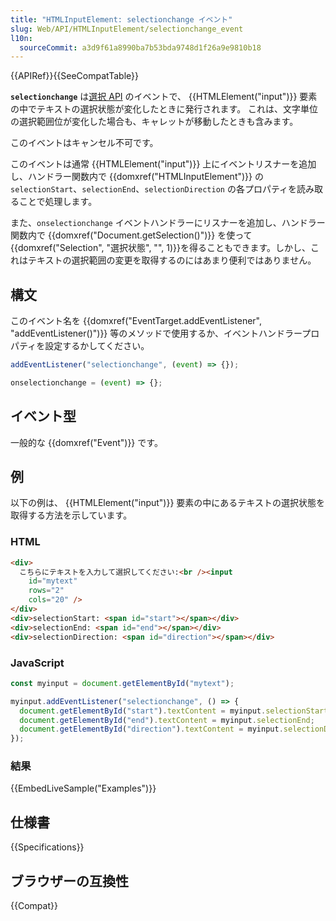 ```yaml
---
title: "HTMLInputElement: selectionchange イベント"
slug: Web/API/HTMLInputElement/selectionchange_event
l10n:
  sourceCommit: a3d9f61a8990ba7b53bda9748d1f26a9e9810b18
---
```


{{APIRef}}{{SeeCompatTable}}

**`selectionchange`** は[選択 API](/ja/docs/Web/API/Selection) のイベントで、 {{HTMLElement("input")}} 要素の中でテキストの選択状態が変化したときに発行されます。
これは、文字単位の選択範囲位が変化した場合も、キャレットが移動したときも含みます。

このイベントはキャンセル不可です。

このイベントは通常 {{HTMLElement("input")}} 上にイベントリスナーを追加し、ハンドラー関数内で {{domxref("HTMLInputElement")}} の `selectionStart`、`selectionEnd`、`selectionDirection` の各プロパティを読み取ることで処理します。

また、`onselectionchange` イベントハンドラーにリスナーを追加し、ハンドラー関数内で {{domxref("Document.getSelection()")}} を使って{{domxref("Selection", "選択状態", "", 1)}}を得ることもできます。しかし、これはテキストの選択範囲の変更を取得するのにはあまり便利ではありません。

## 構文

このイベント名を {{domxref("EventTarget.addEventListener", "addEventListener()")}} 等のメソッドで使用するか、イベントハンドラープロパティを設定するかしてください。

```js
addEventListener("selectionchange", (event) => {});

onselectionchange = (event) => {};
```

## イベント型

一般的な {{domxref("Event")}} です。

## 例

以下の例は、 {{HTMLElement("input")}} 要素の中にあるテキストの選択状態を取得する方法を示しています。

### HTML

```html
<div>
  こちらにテキストを入力して選択してください:<br /><input
    id="mytext"
    rows="2"
    cols="20" />
</div>
<div>selectionStart: <span id="start"></span></div>
<div>selectionEnd: <span id="end"></span></div>
<div>selectionDirection: <span id="direction"></span></div>
```

### JavaScript

```js
const myinput = document.getElementById("mytext");

myinput.addEventListener("selectionchange", () => {
  document.getElementById("start").textContent = myinput.selectionStart;
  document.getElementById("end").textContent = myinput.selectionEnd;
  document.getElementById("direction").textContent = myinput.selectionDirection;
});
```

### 結果

{{EmbedLiveSample("Examples")}}

## 仕様書

{{Specifications}}

## ブラウザーの互換性

{{Compat}}
